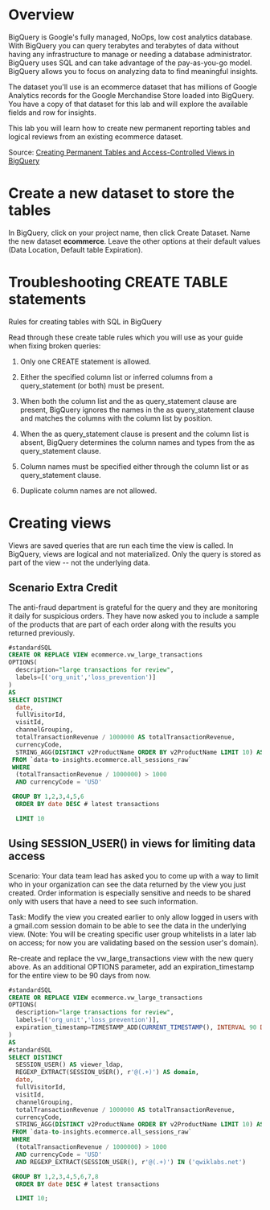 # Overview

BigQuery is Google's fully managed, NoOps, low cost analytics database. With BigQuery you can query terabytes and terabytes of data without having any infrastructure to manage or needing a database administrator. BigQuery uses SQL and can take advantage of the pay-as-you-go model. BigQuery allows you to focus on analyzing data to find meaningful insights.

The dataset you'll use is an ecommerce dataset that has millions of Google Analytics records for the Google Merchandise Store loaded into BigQuery. You have a copy of that dataset for this lab and will explore the available fields and row for insights.

This lab you will learn how to create new permanent reporting tables and logical reviews from an existing ecommerce dataset.

Source: [Creating Permanent Tables and Access-Controlled Views in BigQuery](https://google.qwiklabs.com/focuses/3690?parent=catalog)

# Create a new dataset to store the tables

In BigQuery, click on your project name, then click Create Dataset. Name the new dataset **ecommerce**. Leave the other options at their default values (Data Location, Default table Expiration).

# Troubleshooting CREATE TABLE statements

Rules for creating tables with SQL in BigQuery

Read through these create table rules which you will use as your guide when fixing broken queries:

1. Only one CREATE statement is allowed.

2. Either the specified column list or inferred columns from a query_statement (or both) must be present.

3. When both the column list and the as query_statement clause are present, BigQuery ignores the names in the as query_statement clause and matches the columns with the column list by position.

4. When the as query_statement clause is present and the column list is absent, BigQuery determines the column names and types from the as query_statement clause.

5. Column names must be specified either through the column list or as query_statement clause.

6. Duplicate column names are not allowed.

# Creating views

Views are saved queries that are run each time the view is called. In BigQuery, views are logical and not materialized. Only the query is stored as part of the view -- not the underlying data.

## Scenario Extra Credit

The anti-fraud department is grateful for the query and they are monitoring it daily for suspicious orders. They have now asked you to include a sample of the products that are part of each order along with the results you returned previously.

```sql
#standardSQL
CREATE OR REPLACE VIEW ecommerce.vw_large_transactions
OPTIONS(
  description="large transactions for review",
  labels=[('org_unit','loss_prevention')]
)
AS
SELECT DISTINCT
  date,
  fullVisitorId,
  visitId,
  channelGrouping,
  totalTransactionRevenue / 1000000 AS totalTransactionRevenue,
  currencyCode,
  STRING_AGG(DISTINCT v2ProductName ORDER BY v2ProductName LIMIT 10) AS products_ordered
 FROM `data-to-insights.ecommerce.all_sessions_raw`
 WHERE
  (totalTransactionRevenue / 1000000) > 1000
  AND currencyCode = 'USD'

 GROUP BY 1,2,3,4,5,6
  ORDER BY date DESC # latest transactions

  LIMIT 10
```

## Using SESSION_USER() in views for limiting data access
Scenario: Your data team lead has asked you to come up with a way to limit who in your organization can see the data returned by the view you just created. Order information is especially sensitive and needs to be shared only with users that have a need to see such information.

Task: Modify the view you created earlier to only allow logged in users with a gmail.com session domain to be able to see the data in the underlying view. (Note: You will be creating specific user group whitelists in a later lab on access; for now you are validating based on the session user's domain).

Re-create and replace the vw_large_transactions view with the new query above. As an additional OPTIONS parameter, add an expiration_timestamp for the entire view to be 90 days from now. 

```sql
#standardSQL
CREATE OR REPLACE VIEW ecommerce.vw_large_transactions
OPTIONS(
  description="large transactions for review",
  labels=[('org_unit','loss_prevention')],
  expiration_timestamp=TIMESTAMP_ADD(CURRENT_TIMESTAMP(), INTERVAL 90 DAY)
)
AS
#standardSQL
SELECT DISTINCT
  SESSION_USER() AS viewer_ldap,
  REGEXP_EXTRACT(SESSION_USER(), r'@(.+)') AS domain,
  date,
  fullVisitorId,
  visitId,
  channelGrouping,
  totalTransactionRevenue / 1000000 AS totalTransactionRevenue,
  currencyCode,
  STRING_AGG(DISTINCT v2ProductName ORDER BY v2ProductName LIMIT 10) AS products_ordered
 FROM `data-to-insights.ecommerce.all_sessions_raw`
 WHERE
  (totalTransactionRevenue / 1000000) > 1000
  AND currencyCode = 'USD'
  AND REGEXP_EXTRACT(SESSION_USER(), r'@(.+)') IN ('qwiklabs.net')

 GROUP BY 1,2,3,4,5,6,7,8
  ORDER BY date DESC # latest transactions

  LIMIT 10;
```